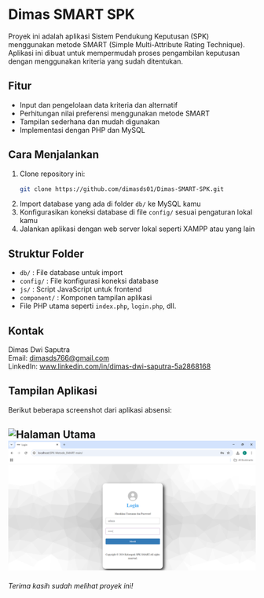 # Dimas SMART SPK

Proyek ini adalah aplikasi Sistem Pendukung Keputusan (SPK) menggunakan metode SMART (Simple Multi-Attribute Rating Technique).  
Aplikasi ini dibuat untuk mempermudah proses pengambilan keputusan dengan menggunakan kriteria yang sudah ditentukan.

## Fitur

- Input dan pengelolaan data kriteria dan alternatif  
- Perhitungan nilai preferensi menggunakan metode SMART  
- Tampilan sederhana dan mudah digunakan  
- Implementasi dengan PHP dan MySQL

## Cara Menjalankan

1. Clone repository ini:  
   ```bash
   git clone https://github.com/dimasds01/Dimas-SMART-SPK.git
   ```
2. Import database yang ada di folder `db/` ke MySQL kamu  
3. Konfigurasikan koneksi database di file `config/` sesuai pengaturan lokal kamu  
4. Jalankan aplikasi dengan web server lokal seperti XAMPP atau yang lain

## Struktur Folder

- `db/` : File database untuk import  
- `config/` : File konfigurasi koneksi database  
- `js/` : Script JavaScript untuk frontend  
- `component/` : Komponen tampilan aplikasi  
- File PHP utama seperti `index.php`, `login.php`, dll.

## Kontak

Dimas Dwi Saputra  
Email: dimasds766@gmail.com  
LinkedIn: www.linkedin.com/in/dimas-dwi-saputra-5a2868168


## Tampilan Aplikasi

Berikut beberapa screenshot dari aplikasi absensi:

![Halaman Utama](screenshots/Dashboar_SPK.png)
![Login](screenshots/Login_SPK.png)
---

*Terima kasih sudah melihat proyek ini!*
